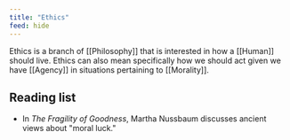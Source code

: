 ```yaml
---
title: "Ethics"
feed: hide
---
```


Ethics is a branch of [[Philosophy]] that is interested in how a [[Human]] should live. Ethics can also mean specifically how we should act given we have [[Agency]] in situations pertaining to [[Morality]]. 

## Reading list

* In _The Fragility of Goodness_, Martha Nussbaum discusses ancient views about "moral luck."